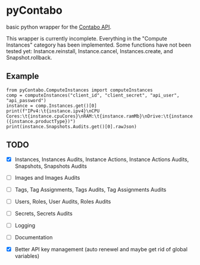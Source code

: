 # pyContabo
basic python wrapper for the [Contabo API](https://api.contabo.com).


This wrapper is currently incomplete. 
Everything in the "Compute Instances" category has been implemented. 
Some functions have not been tested yet: Instance.reinstall, Instance.cancel, Instances.create, and Snapshot.rollback.

## Example
```
from pyContabo.ComputeInstances import computeInstances
comp = computeInstances("client_id", "client_secret", "api_user", "api_password")
instance = comp.Instances.get()[0]
print(f"IPv4:\t{instance.ipv4}\nCPU Cores:\t{instance.cpuCores}\nRAM:\t{instance.ramMb}\nDrive:\t{instance.diskMb} ({instance.productType})")
print(instance.Snapshots.Audits.get()[0].rawJson)
```

## TODO
- [X] Instances, Instances Audits, Instance Actions, Instance Actions Audits, Snapshots, Snapshots Audits
- [ ] Images and Images Audits
- [ ] Tags, Tag Assignments, Tags Audits, Tag Assignments Audits
- [ ] Users, Roles, User Audits, Roles Audits
- [ ] Secrets, Secrets Audits
- [ ] Logging
- [ ] Documentation
- [X] Better API key management (auto renewel and maybe get rid of global variables)

